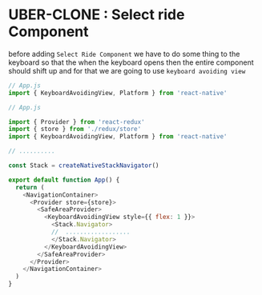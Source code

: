 # UBER-CLONE : Select ride Component

before adding `Select Ride Component` we have to do some thing to the keyboard so that the when the keyboard opens then the entire component should shift up and for that we are going to use `keyboard avoiding view`  

```js
// App.js
import { KeyboardAvoidingView, Platform } from 'react-native'
```


```js
// App.js

import { Provider } from 'react-redux'
import { store } from './redux/store'
import { KeyboardAvoidingView, Platform } from 'react-native'

// ..........

const Stack = createNativeStackNavigator()

export default function App() {
  return (
    <NavigationContainer>
      <Provider store={store}>
        <SafeAreaProvider>
          <KeyboardAvoidingView style={{ flex: 1 }}>
            <Stack.Navigator>
            //  ..................
            </Stack.Navigator>
          </KeyboardAvoidingView>
        </SafeAreaProvider>
      </Provider>
    </NavigationContainer>
  )
}

```